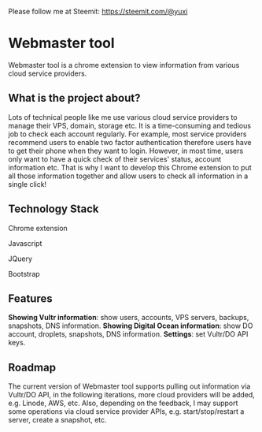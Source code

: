 Please follow me at Steemit: https://steemit.com/@yuxi

# Webmaster tool

Webmaster tool is a chrome extension to view information from various cloud service providers.

## What is the project about?

Lots of technical people like me use various cloud service providers to manage their VPS, domain, storage etc. It is a time-consuming and tedious job to check each account regularly. For example, most service providers recommend users to enable two factor authentication therefore users have to get their phone when they want to login. However, in most time, users only want to have a quick check of their services' status, account information etc. That is why I want to develop this Chrome extension to put all those information together and allow users to check all information in a single click!

## Technology Stack

Chrome extension

Javascript

JQuery

Bootstrap

## Features


**Showing Vultr information**: show users, accounts, VPS servers, backups, snapshots, DNS information.
**Showing Digital Ocean information**: show DO account, droplets, snapshots, DNS information.
**Settings**: set Vultr/DO API keys.

## Roadmap

The current version of Webmaster tool supports pulling out information via Vultr/DO API, in the following iterations, more cloud providers will be added, e.g. Linode, AWS, etc. Also, depending on the feedback, I may support some operations via cloud service provider APIs, e.g. start/stop/restart a server, create a snapshot, etc. 


